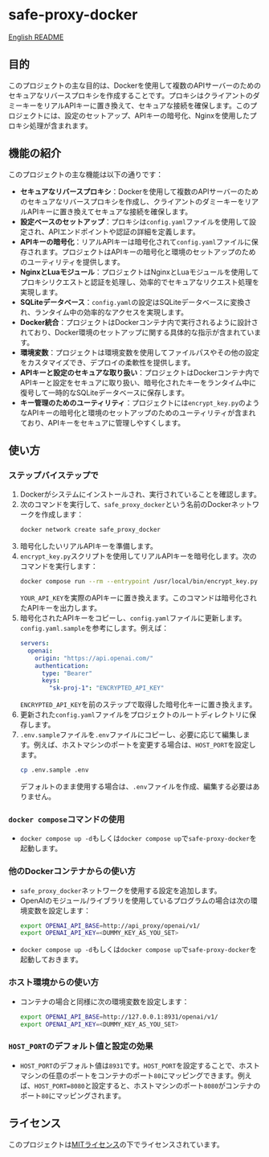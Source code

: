 # safe-proxy-docker

[English README](README-en.md)

## 目的

このプロジェクトの主な目的は、Dockerを使用して複数のAPIサーバーのためのセキュアなリバースプロキシを作成することです。プロキシはクライアントのダミーキーをリアルAPIキーに置き換えて、セキュアな接続を確保します。このプロジェクトには、設定のセットアップ、APIキーの暗号化、Nginxを使用したプロキシ処理が含まれます。

## 機能の紹介

このプロジェクトの主な機能は以下の通りです：

- **セキュアなリバースプロキシ**：Dockerを使用して複数のAPIサーバーのためのセキュアなリバースプロキシを作成し、クライアントのダミーキーをリアルAPIキーに置き換えてセキュアな接続を確保します。
- **設定ベースのセットアップ**：プロキシは`config.yaml`ファイルを使用して設定され、APIエンドポイントや認証の詳細を定義します。
- **APIキーの暗号化**：リアルAPIキーは暗号化されて`config.yaml`ファイルに保存されます。プロジェクトはAPIキーの暗号化と環境のセットアップのためのユーティリティを提供します。
- **NginxとLuaモジュール**：プロジェクトはNginxとLuaモジュールを使用してプロキシリクエストと認証を処理し、効率的でセキュアなリクエスト処理を実現します。
- **SQLiteデータベース**：`config.yaml`の設定はSQLiteデータベースに変換され、ランタイム中の効率的なアクセスを実現します。
- **Docker統合**：プロジェクトはDockerコンテナ内で実行されるように設計されており、Docker環境のセットアップに関する具体的な指示が含まれています。
- **環境変数**：プロジェクトは環境変数を使用してファイルパスやその他の設定をカスタマイズでき、デプロイの柔軟性を提供します。
- **APIキーと設定のセキュアな取り扱い**：プロジェクトはDockerコンテナ内でAPIキーと設定をセキュアに取り扱い、暗号化されたキーをランタイム中に復号して一時的なSQLiteデータベースに保存します。
- **キー管理のためのユーティリティ**：プロジェクトには`encrypt_key.py`のようなAPIキーの暗号化と環境のセットアップのためのユーティリティが含まれており、APIキーをセキュアに管理しやすくします。

## 使い方

### ステップバイステップで

1. Dockerがシステムにインストールされ、実行されていることを確認します。
2. 次のコマンドを実行して、`safe_proxy_docker`という名前のDockerネットワークを作成します：
   ```sh
   docker network create safe_proxy_docker
   ```
3. 暗号化したいリアルAPIキーを準備します。
4. `encrypt_key.py`スクリプトを使用してリアルAPIキーを暗号化します。次のコマンドを実行します：
   ```sh
   docker compose run --rm --entrypoint /usr/local/bin/encrypt_key.py api_proxy YOUR_API_KEY
   ```
   `YOUR_API_KEY`を実際のAPIキーに置き換えます。このコマンドは暗号化されたAPIキーを出力します。
5. 暗号化されたAPIキーをコピーし、`config.yaml`ファイルに更新します。`config.yaml.sample`を参考にします。例えば：
   ```yaml
   servers:
     openai:
       origin: "https://api.openai.com/"
       authentication:
         type: "Bearer"
         keys:
           "sk-proj-1": "ENCRYPTED_API_KEY"
   ```
   `ENCRYPTED_API_KEY`を前のステップで取得した暗号化キーに置き換えます。
6. 更新された`config.yaml`ファイルをプロジェクトのルートディレクトリに保存します。
7. `.env.sample`ファイルを`.env`ファイルにコピーし、必要に応じて編集します。例えば、ホストマシンのポートを変更する場合は、`HOST_PORT`を設定します。
   ```sh
   cp .env.sample .env
   ```
   デフォルトのまま使用する場合は、`.env`ファイルを作成、編集する必要はありません。

### `docker compose`コマンドの使用

- `docker compose up -d`もしくは`docker compose up`で`safe-proxy-docker`を起動します。

### 他のDockerコンテナからの使い方

- `safe_proxy_docker`ネットワークを使用する設定を追加します。
- OpenAIのモジュール/ライブラリを使用しているプログラムの場合は次の環境変数を設定します：
  ```sh
  export OPENAI_API_BASE=http://api_proxy/openai/v1/
  export OPENAI_API_KEY=<DUMMY_KEY_AS_YOU_SET>
  ```
- `docker compose up -d`もしくは`docker compose up`で`safe-proxy-docker`を起動しておきます。

### ホスト環境からの使い方

- コンテナの場合と同様に次の環境変数を設定します：
  ```sh
  export OPENAI_API_BASE=http://127.0.0.1:8931/openai/v1/
  export OPENAI_API_KEY=<DUMMY_KEY_AS_YOU_SET>
  ```

### `HOST_PORT`のデフォルト値と設定の効果

- `HOST_PORT`のデフォルト値は`8931`です。`HOST_PORT`を設定することで、ホストマシンの任意のポートをコンテナのポート`80`にマッピングできます。例えば、`HOST_PORT=8080`と設定すると、ホストマシンのポート`8080`がコンテナのポート`80`にマッピングされます。

## ライセンス

このプロジェクトは[MITライセンス](LICENSE)の下でライセンスされています。
